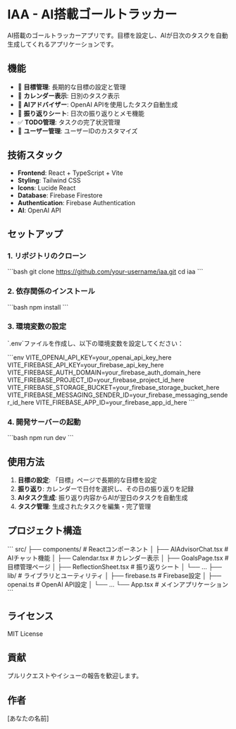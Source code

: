 # IAA - AI搭載ゴールトラッカー

AI搭載のゴールトラッカーアプリです。目標を設定し、AIが日次のタスクを自動生成してくれるアプリケーションです。

## 機能

- 🎯 **目標管理**: 長期的な目標の設定と管理
- 📅 **カレンダー表示**: 日別のタスク表示
- 🤖 **AIアドバイザー**: OpenAI APIを使用したタスク自動生成
- 📝 **振り返りシート**: 日次の振り返りとメモ機能
- ✅ **TODO管理**: タスクの完了状況管理
- 👤 **ユーザー管理**: ユーザーIDのカスタマイズ

## 技術スタック

- **Frontend**: React + TypeScript + Vite
- **Styling**: Tailwind CSS
- **Icons**: Lucide React
- **Database**: Firebase Firestore
- **Authentication**: Firebase Authentication
- **AI**: OpenAI API

## セットアップ

### 1. リポジトリのクローン

\`\`\`bash
git clone https://github.com/your-username/iaa.git
cd iaa
\`\`\`

### 2. 依存関係のインストール

\`\`\`bash
npm install
\`\`\`

### 3. 環境変数の設定

\`.env\`ファイルを作成し、以下の環境変数を設定してください：

\`\`\`env
VITE_OPENAI_API_KEY=your_openai_api_key_here
VITE_FIREBASE_API_KEY=your_firebase_api_key_here
VITE_FIREBASE_AUTH_DOMAIN=your_firebase_auth_domain_here
VITE_FIREBASE_PROJECT_ID=your_firebase_project_id_here
VITE_FIREBASE_STORAGE_BUCKET=your_firebase_storage_bucket_here
VITE_FIREBASE_MESSAGING_SENDER_ID=your_firebase_messaging_sender_id_here
VITE_FIREBASE_APP_ID=your_firebase_app_id_here
\`\`\`

### 4. 開発サーバーの起動

\`\`\`bash
npm run dev
\`\`\`

## 使用方法

1. **目標の設定**: 「目標」ページで長期的な目標を設定
2. **振り返り**: カレンダーで日付を選択し、その日の振り返りを記録
3. **AIタスク生成**: 振り返り内容からAIが翌日のタスクを自動生成
4. **タスク管理**: 生成されたタスクを編集・完了管理

## プロジェクト構造

\`\`\`
src/
├── components/          # Reactコンポーネント
│   ├── AIAdvisorChat.tsx    # AIチャット機能
│   ├── Calendar.tsx          # カレンダー表示
│   ├── GoalsPage.tsx         # 目標管理ページ
│   ├── ReflectionSheet.tsx   # 振り返りシート
│   └── ...
├── lib/                # ライブラリとユーティリティ
│   ├── firebase.ts          # Firebase設定
│   ├── openai.ts            # OpenAI API設定
│   └── ...
└── App.tsx             # メインアプリケーション
\`\`\`

## ライセンス

MIT License

## 貢献

プルリクエストやイシューの報告を歓迎します。

## 作者

[あなたの名前]
